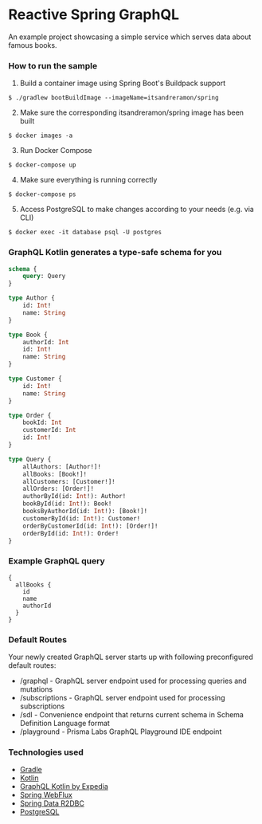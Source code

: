 # Reactive Spring GraphQL
An example project showcasing a simple service which serves data about famous books.

### How to run the sample
1. Build a container image using Spring Boot's Buildpack support
```
$ ./gradlew bootBuildImage --imageName=itsandreramon/spring
```

2. Make sure the corresponding itsandreramon/spring image has been built
```
$ docker images -a
```
3. Run Docker Compose
```
$ docker-compose up
```
4. Make sure everything is running correctly
```
$ docker-compose ps
```
5. Access PostgreSQL to make changes according to your needs (e.g. via CLI)
```
$ docker exec -it database psql -U postgres
```

### GraphQL Kotlin generates a type-safe schema for you
```graphql
schema {
    query: Query
}

type Author {
    id: Int!
    name: String
}

type Book {
    authorId: Int
    id: Int!
    name: String
}

type Customer {
    id: Int!
    name: String
}

type Order {
    bookId: Int
    customerId: Int
    id: Int!
}

type Query {
    allAuthors: [Author!]!
    allBooks: [Book!]!
    allCustomers: [Customer!]!
    allOrders: [Order!]!
    authorById(id: Int!): Author!
    bookById(id: Int!): Book!
    booksByAuthorId(id: Int!): [Book!]!
    customerById(id: Int!): Customer!
    orderByCustomerId(id: Int!): [Order!]!
    orderById(id: Int!): Order!
}
```

### Example GraphQL query
```
{
  allBooks {
    id
    name
    authorId
  }
}
```

### Default Routes
Your newly created GraphQL server starts up with following preconfigured default routes:

- /graphql - GraphQL server endpoint used for processing queries and mutations
- /subscriptions - GraphQL server endpoint used for processing subscriptions
- /sdl - Convenience endpoint that returns current schema in Schema Definition Language format
- /playground - Prisma Labs GraphQL Playground IDE endpoint

### Technologies used
- [Gradle](https://github.com/gradle/gradle)
- [Kotlin](https://github.com/JetBrains/kotlin)
- [GraphQL Kotlin by Expedia](https://github.com/ExpediaGroup/graphql-kotlin)
- [Spring WebFlux](https://spring.io/reactive)
- [Spring Data R2DBC](https://spring.io/projects/spring-data-r2dbc)
- [PostgreSQL](https://www.postgresql.org/)
